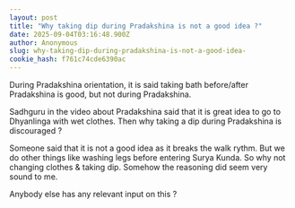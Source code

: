 ```yaml
---
layout: post
title: "Why taking dip during Pradakshina is not a good idea ?"
date: 2025-09-04T03:16:48.900Z
author: Anonymous
slug: why-taking-dip-during-pradakshina-is-not-a-good-idea-
cookie_hash: f761c74cde6390ac
---
```


During Pradakshina orientation, it is said taking bath before/after Pradakshina is good, but not during Pradakshina.

Sadhguru in the video about Pradakshina said that it is great idea to go to Dhyanlinga with wet clothes. Then why taking a dip during Pradakshina is discouraged ?

Someone said that it is not a good idea as it breaks the walk rythm. But we do other things like washing legs before entering Surya Kunda. So why not changing clothes & taking dip. Somehow the reasoning did seem very sound to me.

Anybody else has any relevant input on this ?

